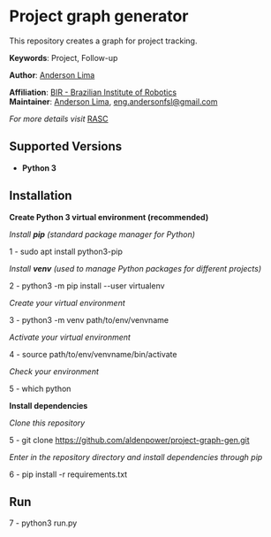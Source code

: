 # Project graph generator

This repository creates a graph for project tracking. 

**Keywords**: Project, Follow-up

**Author**: [Anderson Lima](https://github.com/aldenpower)

**Affiliation**: [BIR - Brazilian Institute of Robotics](https://github.comBrazilian-Institute-of-Robotics) <br />
**Maintainer**: [Anderson Lima](https://github.com/aldenpower), eng.andersonfsl@gmail.com

_For more details visit_ [RASC](https://www.braziliansinrobotics.com/)

## Supported Versions
- **Python 3**

## Installation

**Create Python 3 virtual environment (recommended)**

_Install **pip** (standard package manager for Python)_

1 - sudo apt install python3-pip

_Install **venv** (used to manage Python packages for different projects)_

2 - python3 -m pip install --user virtualenv

_Create your virtual environment_

3 - python3 -m venv path/to/env/venvname

_Activate your virtual environment_

4 - source path/to/env/venvname/bin/activate

_Check your environment_

5 - which python

**Install dependencies**

_Clone this repository_

5 - git clone https://github.com/aldenpower/project-graph-gen.git

_Enter in the repository directory and install dependencies through pip_

6 - pip install -r requirements.txt


## Run
7 - python3 run.py